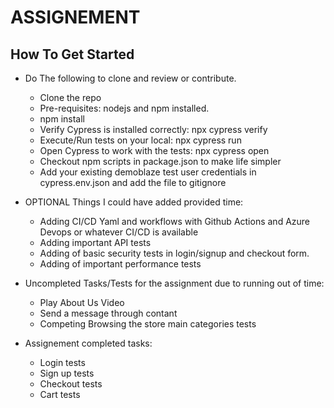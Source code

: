 # ASSIGNEMENT

## How To Get Started

* Do The following to clone and review or contribute.

  * Clone the repo
  * Pre-requisites: nodejs and npm installed.
  * npm install
  * Verify Cypress is installed correctly: npx cypress verify
  * Execute/Run tests on your local: npx cypress run
  * Open Cypress to work with the tests: npx cypress open
  * Checkout npm scripts in package.json to make life simpler
  * Add your existing demoblaze test user credentials in cypress.env.json and add the file to gitignore

* OPTIONAL Things I could have added provided time:

  * Adding CI/CD Yaml and workflows with Github Actions and Azure Devops or whatever CI/CD is available
  * Adding important API tests
  * Adding of basic security tests in login/signup and checkout form.
  * Adding of important performance tests

* Uncompleted Tasks/Tests for the assignment due to running out of time:
  * Play About Us Video
  * Send a message through contant
  * Competing Browsing the store main categories tests

* Assignement completed tasks:
  * Login tests
  * Sign up tests
  * Checkout tests
  * Cart tests
